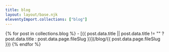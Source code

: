 ```yaml
---
title: blog
layout: layout/base.njk
eleventyImport.collections: ["blog"]
---
```


{% for post in collections.blog %}
 \- [{{ post.data.title || post.data.title != "" ? post.data.title : post.data.page.fileSlug }}](/blog/{{ post.data.page.fileSlug }})
{% endfor %}